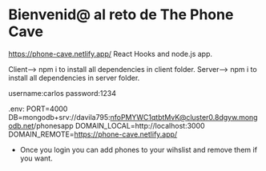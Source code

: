 # Bienvenid@ al reto de The Phone Cave

https://phone-cave.netlify.app/
React Hooks and node.js app. 

Client--> npm i to install all dependencies in client folder.
Server--> npm i to install all dependencies in server folder. 

username:carlos 
password:1234

.env:
PORT=4000
DB=mongodb+srv://davila795:nfoPMYWC1qtbtMvK@cluster0.8dgyw.mongodb.net/phonesapp
DOMAIN_LOCAL=http://localhost:3000
DOMAIN_REMOTE=https://phone-cave.netlify.app/

- Once you login you can add phones to your wihslist and remove them if you want.
